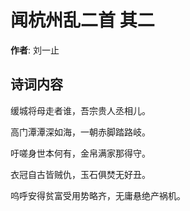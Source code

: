 # 闻杭州乱二首  其二

**作者**: 刘一止

## 诗词内容

缓城将母走者谁，吾宗贵人丞相儿。

高门潭潭深如海，一朝赤脚踏路岐。

吁嗟身世本何有，金帛满家那得守。

衣冠自古皆贼仇，玉石俱焚无好丑。

呜呼安得贫富受用势略齐，无庸悬绝产祸机。

